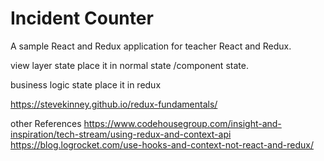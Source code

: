 # Incident Counter

A sample React and Redux application for teacher React and Redux.

view layer state
place it in normal state /component state.

business logic state
place it in redux

https://stevekinney.github.io/redux-fundamentals/

other References
https://www.codehousegroup.com/insight-and-inspiration/tech-stream/using-redux-and-context-api
https://blog.logrocket.com/use-hooks-and-context-not-react-and-redux/
